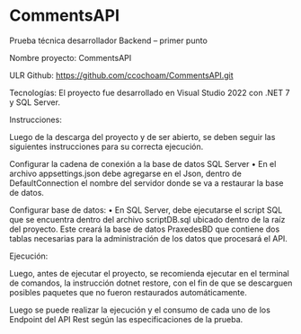 # CommentsAPI
Prueba técnica desarrollador Backend – primer punto

Nombre proyecto: CommentsAPI

ULR Github: https://github.com/ccochoam/CommentsAPI.git

Tecnologías: El proyecto fue desarrollado en Visual Studio 2022 con .NET 7 y SQL Server.


Instrucciones:

Luego de la descarga del proyecto y de ser abierto, se deben seguir las siguientes instrucciones para su correcta ejecución.

Configurar la cadena de conexión a la base de datos SQL Server
•	En el archivo appsettings.json debe agregarse en el Json, dentro de DefaultConnection el nombre del servidor donde se va a restaurar la base de datos.

Configurar base de datos:
•	En SQL Server, debe ejecutarse el script SQL que se encuentra dentro del archivo scriptDB.sql ubicado dentro de la raíz del proyecto. Este creará la base de datos PraxedesBD que contiene dos tablas necesarias para la administración de los datos que procesará el API.

Ejecución:

Luego, antes de ejecutar el proyecto, se recomienda ejecutar en el terminal de comandos, la instrucción dotnet restore, con el fin de que se descarguen posibles paquetes que no fueron restaurados automáticamente.

Luego se puede realizar la ejecución y el consumo de cada uno de los Endpoint del API Rest según las especificaciones de la prueba.

